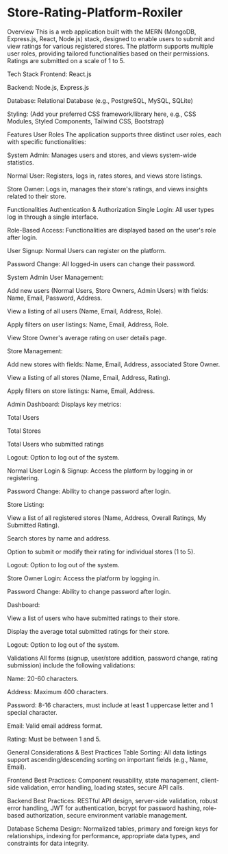 # Store-Rating-Platform-Roxiler
Overview
This is a web application built with the MERN (MongoDB, Express.js, React, Node.js) stack, designed to enable users to submit and view ratings for various registered stores. The platform supports multiple user roles, providing tailored functionalities based on their permissions. Ratings are submitted on a scale of 1 to 5.

Tech Stack
Frontend: React.js

Backend: Node.js, Express.js

Database: Relational Database (e.g., PostgreSQL, MySQL, SQLite)

Styling: (Add your preferred CSS framework/library here, e.g., CSS Modules, Styled Components, Tailwind CSS, Bootstrap)

Features
User Roles
The application supports three distinct user roles, each with specific functionalities:

System Admin: Manages users and stores, and views system-wide statistics.

Normal User: Registers, logs in, rates stores, and views store listings.

Store Owner: Logs in, manages their store's ratings, and views insights related to their store.

Functionalities
Authentication & Authorization
Single Login: All user types log in through a single interface.

Role-Based Access: Functionalities are displayed based on the user's role after login.

User Signup: Normal Users can register on the platform.

Password Change: All logged-in users can change their password.

System Admin
User Management:

Add new users (Normal Users, Store Owners, Admin Users) with fields: Name, Email, Password, Address.

View a listing of all users (Name, Email, Address, Role).

Apply filters on user listings: Name, Email, Address, Role.

View Store Owner's average rating on user details page.

Store Management:

Add new stores with fields: Name, Email, Address, associated Store Owner.

View a listing of all stores (Name, Email, Address, Rating).

Apply filters on store listings: Name, Email, Address.

Admin Dashboard: Displays key metrics:

Total Users

Total Stores

Total Users who submitted ratings

Logout: Option to log out of the system.

Normal User
Login & Signup: Access the platform by logging in or registering.

Password Change: Ability to change password after login.

Store Listing:

View a list of all registered stores (Name, Address, Overall Ratings, My Submitted Rating).

Search stores by name and address.

Option to submit or modify their rating for individual stores (1 to 5).

Logout: Option to log out of the system.

Store Owner
Login: Access the platform by logging in.

Password Change: Ability to change password after login.

Dashboard:

View a list of users who have submitted ratings to their store.

Display the average total submitted ratings for their store.

Logout: Option to log out of the system.

Validations
All forms (signup, user/store addition, password change, rating submission) include the following validations:

Name: 20-60 characters.

Address: Maximum 400 characters.

Password: 8-16 characters, must include at least 1 uppercase letter and 1 special character.

Email: Valid email address format.

Rating: Must be between 1 and 5.

General Considerations & Best Practices
Table Sorting: All data listings support ascending/descending sorting on important fields (e.g., Name, Email).

Frontend Best Practices: Component reusability, state management, client-side validation, error handling, loading states, secure API calls.

Backend Best Practices: RESTful API design, server-side validation, robust error handling, JWT for authentication, bcrypt for password hashing, role-based authorization, secure environment variable management.

Database Schema Design: Normalized tables, primary and foreign keys for relationships, indexing for performance, appropriate data types, and constraints for data integrity.